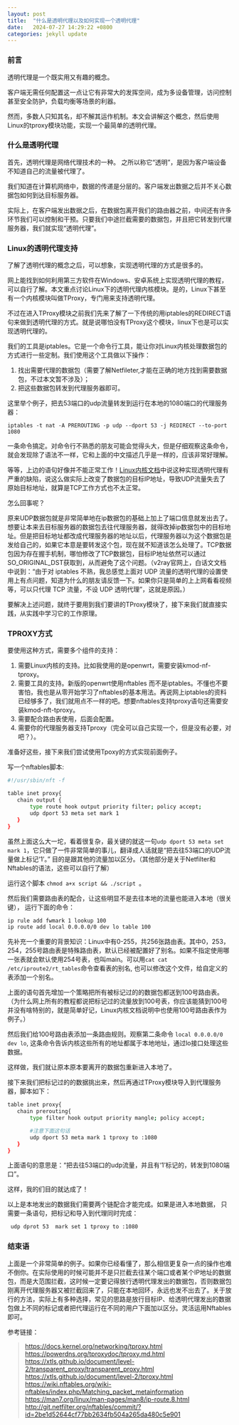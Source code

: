 ```yaml
---
layout: post
title:  "什么是透明代理以及如何实现一个透明代理"
date:   2024-07-27 14:29:22 +0800
categories: jekyll update
---
```


### 前言

透明代理是一个既实用又有趣的概念。

客户端无需任何配置这一点让它有非常大的发挥空间，成为多设备管理，访问控制甚至安全防护，负载均衡等场景的利器。

然而，多数人只知其名，却不解其运作机制。本文会讲解这个概念，然后使用Linux的tproxy模块功能，实现一个最简单的透明代理。

### 什么是透明代理  

首先，透明代理是网络代理技术的一种。 之所以称它“透明”，是因为客户端设备不知道自己的流量被代理了。  

我们知道在计算机网络中，数据的传递是分层的。客户端发出数据之后并不关心数据包如何到达目标服务器。 

实际上，在客户端发出数据之后，在数据包离开我们的路由器之前，中间还有许多环节我们可以控制和干预。只要我们中途拦截需要的数据包，并且把它转发到代理服务器，我们就实现“透明代理”。

### Linux的透明代理支持

了解了透明代理的概念之后，可以想象，实现透明代理的方式是很多的。

网上能找到如何利用第三方软件在Windows、安卓系统上实现透明代理的教程，可以自行了解。本文重点讨论Linux下的透明代理内核模块。是的，Linux下甚至有一个内核模块叫做TProxy，专门用来支持透明代理。  

不过在进入TProxy模块之前我们先来了解了一下传统的用iptables的REDIRECT语句来做到透明代理的方式。就是说哪怕没有TProxy这个模块，linux下也是可以实现透明代理的。

我们的工具是iptables。它是一个命令行工具，能让你对Linux内核处理数据包的方式进行一些定制。我们使用这个工具做以下操作：
1. 找出需要代理的数据包（需要了解Netfileter,才能在正确的地方找到需要数据包，不过本文暂不涉及）； 
2. 把这些数据包转发到代理服务器即可。
   
这里举个例子，把去53端口的udp流量转发到运行在本地的1080端口的代理服务器：

`iptables -t nat -A PREROUTING -p udp --dport 53 -j REDIRECT --to-port 1080`

一条命令搞定。对命令行不熟悉的朋友可能会觉得头大，但是仔细观察这条命令，就会发现除了语法不一样，它和上面的中文描述几乎是一样的，应该非常好理解。

等等，上边的语句好像并不能正常工作！[Linux内核文档](https://docs.kernel.org/networking/tproxy.html#redirecting-traffic)中说这种实现透明代理有严重的缺陷，说这么做实际上改变了数据包的目标IP地址，导致UDP流量失去了原始目标地址，就算是TCP工作方式也不太正常。  

怎么回事呢？ 

原来UDP数据包就是非常简单地在ip数据包的基础上加上了端口信息就发出去了。想要让本来去目标服务器的数据包去往代理服务器，就得改掉ip数据包中的目标地址。但是把目标地址都改成代理服务器的地址以后，代理服务器以为这个数据包是发给自己的，如果它本意是要转发这个包，现在就不知道该怎么处理了。TCP数据包因为存在握手机制，哪怕修改了TCP数据包，目标IP地址依然可以通过SO_ORIGINAL_DST获取到，从而避免了这个问题。（v2ray官网上，白话文文档中说到：“由于对 iptables 不熟，我总感觉上面对 UDP 流量的透明代理的设置使用上有点问题，知道为什么的朋友请反馈一下。如果你只是简单的上上网看看视频等，可以只代理 TCP 流量，不设 UDP 透明代理”，这就是原因。）

要解决上述问题，就终于要用到我们要讲的TProxy模块了，接下来我们就直接实践，从实践中学习它的工作原理。

### TPROXY方式

要使用这种方式，需要多个组件的支持：

 1. 需要Linux内核的支持。比如我使用的是openwrt，需要安装kmod-nf-tproxy。
 2. 需要工具的支持。新版的openwrt使用nftables 而不是iptables。不懂也不要害怕，我也是从零开始学习了nftables的基本用法。再说网上iptables的资料已经够多了，我们就用点不一样的吧。想要nftables支持tproxy语句还需要安装kmod-nft-tproxy。
 3. 需要配合路由表使用，后面会配置。
 4. 需要你的代理服务器支持Tproxy（完全可以自己实现一个，但是没有必要，对吧？）。

准备好这些，接下来我们尝试使用Tpoxy的方式实现前面例子。

写一个nftables脚本:  

 ```bash
 #!/usr/sbin/nft -f

 table inet proxy{
    chain output {
        type route hook output priority filter; policy accept;
        udp dport 53 meta set mark 1
    }
 }
 ```

虽然上面这么大一坨，看着很复杂，最关键的就这一句```udp dport 53 meta set mark 1```，它只做了一件非常简单的事儿，翻译成人话就是“把去往53端口的UDP流量做上标记‘1’。” 目的是跟其他的流量加以区分。（其他部分是关于Netfilter和Nftables的语法，这些可以自行了解）

运行这个脚本 ```chmod a+x script && ./script ```。

然后我们需要路由表的配合，让这些明显不是去往本地的流量也能进入本地（很关键）， 运行下面的命令：

 ```bash
 ip rule add fwmark 1 lookup 100
 ip route add local 0.0.0.0/0 dev lo table 100
 ```
  
先补充一个重要的背景知识：Linux中有0-255，共256张路由表。其中0，253，254，255号路由表是特殊路由表，默认已经被配置好了别名。如果不指定使用哪一张表就会默认使用254号表，也叫main。可以用```cat cat /etc/iproute2/rt_tables```命令查看表的别名, 也可以修改这个文件，给自定义的表添加一个别名。

上面的语句首先增加一个策略把所有被标记过的的数据包都送到100号路由表。（为什么网上所有的教程都说把标记过的流量放到100号表，你应该能猜到100号并没有啥特别的，就是简单好记，Linux内核文档说明中也使用100号路由表作为例子。）  

然后我们给100号路由表添加一条路由规则。观察第二条命令 ```local 0.0.0.0/0  dev lo```, 这条命令告诉内核这些所有的地址都属于本地地址，通过lo接口处理这些数据。

这样做，我们就让原本原本要离开的数据包重新进入本地了。

接下来我们把标记过的的数据挑出来，然后再通过TProxy模块导入到代理服务器，脚本如下：

 ```bash
 table inet proxy{
    chain prerouting{
        type filter hook output priority mangle; policy accept;

        #注意下面这句话
        udp dport 53 meta mark 1 tproxy to :1080
    }
 }
 ```

上面语句的意思是：“把去往53端口的udp流量，并且有‘1’标记的，转发到1080端口”。

这样，我的们目的就达成了！

以上是本地发出的数据我们需要两个链配合才能完成。如果是进入本地数据， 只需要一条语句，把标记和导入到代理同时完成：

```bash
 udp dprot 53  mark set 1 tproxy to :1080
```

### 结束语

上面是一个非常简单的例子。如果你已经看懂了，那么相信更复杂一点的操作也难不倒你。在实际使用的时候可能并不是只拦截去往某个端口或者某个IP地址的数据包，而是大范围拦截，这时候一定要记得放行透明代理发出的数据包，否则数据包刚离开代理服务器又被拦截回来了，只能在本地回环，永远也发不出去了。关于放行的方法，实际上有多种选择，常见的思路是放行目标IP、给透明代理发出的数据包做上不同的标记或者把代理运行在不同的用户下面加以区分。灵活运用Nftables即可。

参考链接：
 > <https://docs.kernel.org/networking/tproxy.html>  
 > <https://powerdns.org/tproxydoc/tproxy.md.html>  
 > <https://xtls.github.io/document/level-2/transparent_proxy/transparent_proxy.html>  
 > <https://xtls.github.io/document/level-2/tproxy.html>  
 > <https://wiki.nftables.org/wiki-nftables/index.php/Matching_packet_metainformation>  
 > <https://man7.org/linux/man-pages/man8/ip-route.8.html>  
 > <http://git.netfilter.org/nftables/commit/?id=2be1d52644cf77bb2634fb504a265da480c5e901>  
